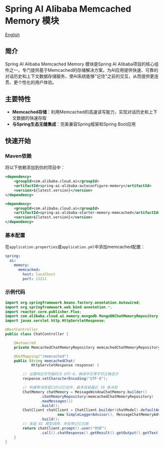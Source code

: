 # Spring AI Alibaba Memcached Memory 模块

[English](./README.md)

## 简介

Spring AI Alibaba Memcached Memory 模块是Spring AI Alibaba项目的核心组件之一，专门提供基于Memcached的存储解决方案。为AI应用提供快速、可靠的对话历史和上下文数据存储服务，使AI系统能够"记住"之前的交互，从而提供更连贯、更个性化的用户体验。

## 主要特性

- **Memcached存储**：利用Memcached的高速读写能力，实现对话历史和上下文数据的快速存取
- **与Spring生态无缝集成**：完美兼容Spring框架和Spring Boot应用

## 快速开始

### Maven依赖

将以下依赖添加到你的项目中：

```xml
<dependency>
    <groupId>com.alibaba.cloud.ai</groupId>
    <artifactId>spring-ai-alibaba-autoconfigure-memory</artifactId>
    <version>${latest.version}</version>
</dependency>

<dependency>
    <groupId>com.alibaba.cloud.ai</groupId>
    <artifactId>spring-ai-alibaba-starter-memory-memcached</artifactId>
    <version>${latest.version}</version>
</dependency>
```

### 基本配置

在`application.properties`或`application.yml`中添加memcached配置：

```yaml
spring:
  ai:
    memory:
      memcached:
        host: localhost
        port: 11211
```

### 示例代码

```java
import org.springframework.beans.factory.annotation.Autowired;
import org.springframework.web.bind.annotation.*;
import reactor.core.publisher.Flux;
import com.alibaba.cloud.ai.memory.mongodb.MongoDBChatMemoryRepository;
import javax.servlet.http.HttpServletResponse;

@RestController
public class ChatController {

    @Autowired
    private MemcachedChatMemoryRepository memcachedChatMemoryRepository;

    @GetMapping("/memcached")
    public String memcachedChat(
            HttpServletResponse response) {

        // 设置响应字符编码为 UTF-8，确保中文等字符正确显示
        response.setCharacterEncoding("UTF-8");

        // 构建带消息窗口的记忆组件，最多保留最近 10 条消息
        ChatMemory chatMemory = MessageWindowChatMemory.builder()
                .chatMemoryRepository(memcachedChatMemoryRepository)
                .maxMessages(1)
                .build();
        ChatClient chatClient = ChatClient.builder(chatModel).defaultAdvisors(
                        new SimpleLoggerAdvisor(), MessageChatMemoryAdvisor.builder(chatMemory).conversationId("memcachedId").build())
                .build();
        // 发起 AI 模型调用，并启用记忆功能
        return chatClient.prompt().user("你好")
                .call().chatResponse().getResult().getOutput().getText();
    }
}
```
